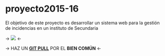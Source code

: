 # proyecto2015-16

El objetivo de este proyecto es desarrollar un sistema web para la gestión de incidencias en un instituto de Secundaria

-> ![](http://findicons.com/files/icons/584/the_last_order_plus/128/alarm.png) <- <br>

-> HAZ UN [<strong>GIT PULL</strong>](https://github.com/profeIAP/panelDeControl/wiki#actualizaci%C3%B3n) POR EL <strong>BIEN COMÚN</strong> <-
